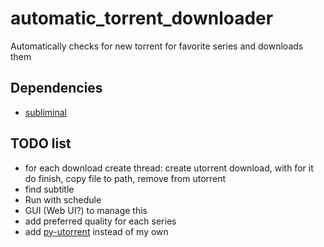 # automatic_torrent_downloader
Automatically checks for new torrent for favorite series and downloads them

## Dependencies

- [subliminal](https://github.com/Diaoul/subliminal)

## TODO list
- for each download create thread: create utorrent download, with for it do finish, copy file to path, remove from utorrent
- find subtitle
- Run with schedule
- GUI (Web UI?) to manage this
- add preferred quality for each series
- add [py-utorrent](https://github.com/ftao/py-utorrent) instead of my own
